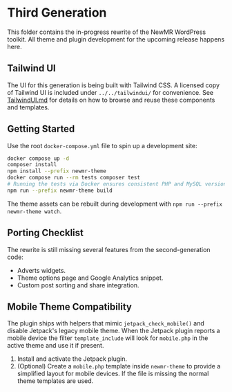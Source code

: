 # Third Generation

This folder contains the in-progress rewrite of the NewMR WordPress toolkit. All theme and plugin development for the upcoming release happens here.

## Tailwind UI

The UI for this generation is being built with Tailwind CSS. A licensed copy of Tailwind UI is included under `../../tailwindui/` for convenience. See [TailwindUI.md](./TailwindUI.md) for details on how to browse and reuse these components and templates.

## Getting Started

Use the root `docker-compose.yml` file to spin up a development site:

```bash
docker compose up -d
composer install
npm install --prefix newmr-theme
docker compose run --rm tests composer test
# Running the tests via Docker ensures consistent PHP and MySQL versions
npm run --prefix newmr-theme build
```

The theme assets can be rebuilt during development with `npm run --prefix newmr-theme watch`.

## Porting Checklist

The rewrite is still missing several features from the second-generation code:

- Adverts widgets.
- Theme options page and Google Analytics snippet.
- Custom post sorting and share integration.

## Mobile Theme Compatibility

The plugin ships with helpers that mimic `jetpack_check_mobile()` and disable
Jetpack\'s legacy mobile theme. When the Jetpack plugin reports a mobile device
the filter `template_include` will look for `mobile.php` in the active theme and
use it if present.

1. Install and activate the Jetpack plugin.
2. (Optional) Create a `mobile.php` template inside `newmr-theme` to provide a
   simplified layout for mobile devices. If the file is missing the normal theme
   templates are used.
